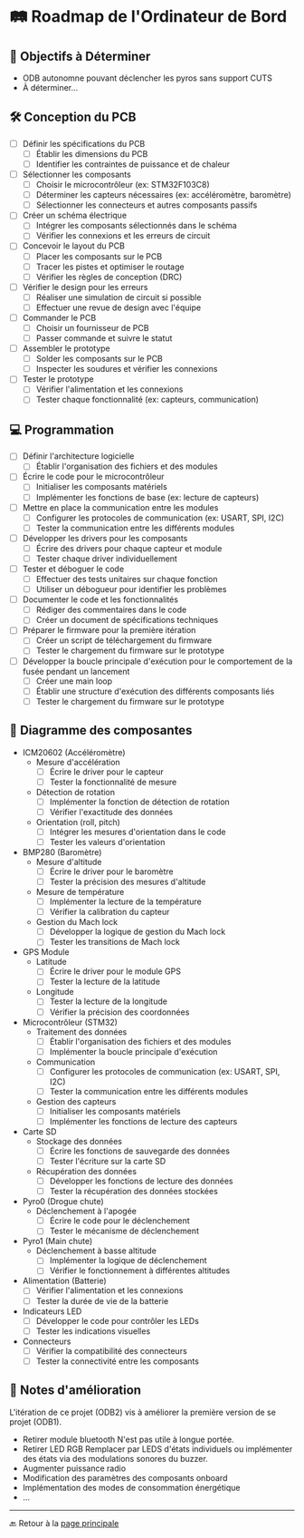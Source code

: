 # 🛤️ **Roadmap de l'Ordinateur de Bord**

## 🎯 **Objectifs à Déterminer**
- ODB autonomne pouvant déclencher les pyros sans support CUTS
- À déterminer...

## 🛠️ **Conception du PCB**
- [ ] Définir les spécifications du PCB
  - [ ] Établir les dimensions du PCB
  - [ ] Identifier les contraintes de puissance et de chaleur
- [ ] Sélectionner les composants
  - [ ] Choisir le microcontrôleur (ex: STM32F103C8)
  - [ ] Déterminer les capteurs nécessaires (ex: accéléromètre, baromètre)
  - [ ] Sélectionner les connecteurs et autres composants passifs
- [ ] Créer un schéma électrique
  - [ ] Intégrer les composants sélectionnés dans le schéma
  - [ ] Vérifier les connexions et les erreurs de circuit
- [ ] Concevoir le layout du PCB
  - [ ] Placer les composants sur le PCB
  - [ ] Tracer les pistes et optimiser le routage
  - [ ] Vérifier les règles de conception (DRC)
- [ ] Vérifier le design pour les erreurs
  - [ ] Réaliser une simulation de circuit si possible
  - [ ] Effectuer une revue de design avec l'équipe
- [ ] Commander le PCB
  - [ ] Choisir un fournisseur de PCB
  - [ ] Passer commande et suivre le statut
- [ ] Assembler le prototype
  - [ ] Solder les composants sur le PCB
  - [ ] Inspecter les soudures et vérifier les connexions
- [ ] Tester le prototype
  - [ ] Vérifier l'alimentation et les connexions
  - [ ] Tester chaque fonctionnalité (ex: capteurs, communication)

## 💻 **Programmation**
- [ ] Définir l'architecture logicielle
  - [ ] Établir l'organisation des fichiers et des modules
- [ ] Écrire le code pour le microcontrôleur
  - [ ] Initialiser les composants matériels
  - [ ] Implémenter les fonctions de base (ex: lecture de capteurs)
- [ ] Mettre en place la communication entre les modules
  - [ ] Configurer les protocoles de communication (ex: USART, SPI, I2C)
  - [ ] Tester la communication entre les différents modules
- [ ] Développer les drivers pour les composants
  - [ ] Écrire des drivers pour chaque capteur et module
  - [ ] Tester chaque driver individuellement
- [ ] Tester et déboguer le code
  - [ ] Effectuer des tests unitaires sur chaque fonction
  - [ ] Utiliser un débogueur pour identifier les problèmes
- [ ] Documenter le code et les fonctionnalités
  - [ ] Rédiger des commentaires dans le code
  - [ ] Créer un document de spécifications techniques
- [ ] Préparer le firmware pour la première itération
  - [ ] Créer un script de téléchargement du firmware
  - [ ] Tester le chargement du firmware sur le prototype
- [ ] Développer la boucle principale d'exécution pour le comportement de la fusée pendant un lancement
  - [ ] Créer une main loop
  - [ ] Établir une structure d'exécution des différents composants liés
  - [ ] Tester le chargement du firmware sur le prototype

## 🌳 **Diagramme des composantes**

- ICM20602 (Accéléromètre)
  - Mesure d'accélération
    - [ ] Écrire le driver pour le capteur
    - [ ] Tester la fonctionnalité de mesure
  - Détection de rotation
    - [ ] Implémenter la fonction de détection de rotation
    - [ ] Vérifier l'exactitude des données
  - Orientation (roll, pitch)
    - [ ] Intégrer les mesures d'orientation dans le code
    - [ ] Tester les valeurs d'orientation
- BMP280 (Baromètre)
  - Mesure d'altitude
    - [ ] Écrire le driver pour le baromètre
    - [ ] Tester la précision des mesures d'altitude
  - Mesure de température
    - [ ] Implémenter la lecture de la température
    - [ ] Vérifier la calibration du capteur
  - Gestion du Mach lock
    - [ ] Développer la logique de gestion du Mach lock
    - [ ] Tester les transitions de Mach lock
- GPS Module
  - Latitude
    - [ ] Écrire le driver pour le module GPS
    - [ ] Tester la lecture de la latitude
  - Longitude
    - [ ] Tester la lecture de la longitude
    - [ ] Vérifier la précision des coordonnées
- Microcontrôleur (STM32)
  - Traitement des données
    - [ ] Établir l'organisation des fichiers et des modules
    - [ ] Implémenter la boucle principale d'exécution
  - Communication
    - [ ] Configurer les protocoles de communication (ex: USART, SPI, I2C)
    - [ ] Tester la communication entre les différents modules
  - Gestion des capteurs
    - [ ] Initialiser les composants matériels
    - [ ] Implémenter les fonctions de lecture des capteurs
- Carte SD
  - Stockage des données
    - [ ] Écrire les fonctions de sauvegarde des données
    - [ ] Tester l'écriture sur la carte SD
  - Récupération des données
    - [ ] Développer les fonctions de lecture des données
    - [ ] Tester la récupération des données stockées
- Pyro0 (Drogue chute)
  - Déclenchement à l'apogée
    - [ ] Écrire le code pour le déclenchement
    - [ ] Tester le mécanisme de déclenchement
- Pyro1 (Main chute)
  - Déclenchement à basse altitude
    - [ ] Implémenter la logique de déclenchement
    - [ ] Vérifier le fonctionnement à différentes altitudes
- Alimentation (Batterie)
  - [ ] Vérifier l'alimentation et les connexions
  - [ ] Tester la durée de vie de la batterie
- Indicateurs LED
  - [ ] Développer le code pour contrôler les LEDs
  - [ ] Tester les indications visuelles
- Connecteurs
  - [ ] Vérifier la compatibilité des connecteurs
  - [ ] Tester la connectivité entre les composants

## 🐛 **Notes d'amélioration**

L'itération de ce projet (ODB2) vis à améliorer la première version de se projet (ODB1).
- Retirer module bluetooth N'est pas utile à longue portée.
- Retirer LED RGB Remplacer par LEDS d'états individuels ou implémenter des états via des modulations sonores du buzzer.
- Augmenter puissance radio
- Modification des paramètres des composants onboard
- Implémentation des modes de consommation énergétique
- ...

---

🔙 Retour à la [page principale](../README.md)
